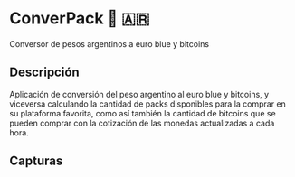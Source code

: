 # ConverPack 📱 🇦🇷

Conversor de pesos argentinos a euro blue y bitcoins

## Descripción 

Aplicación de conversión del peso argentino al euro blue y bitcoins, y viceversa calculando la cantidad de packs disponibles para la comprar en su plataforma favorita, como así también la cantidad de bitcoins que se pueden comprar con la cotización de las monedas actualizadas a cada hora.


## Capturas

